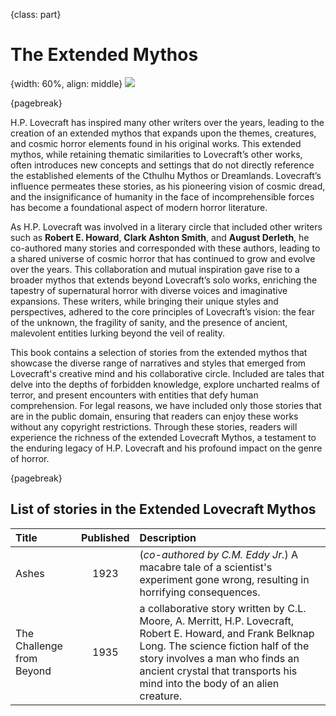 {class: part}

# The Extended Mythos

{width: 60%, align: middle}
![](lovecraft_extended.png)

{pagebreak}

H.P. Lovecraft has inspired many other writers over the years, leading to the creation of an extended mythos that expands upon the themes,
creatures, and cosmic horror elements found in his original works. This extended mythos, while retaining thematic similarities to Lovecraft’s other
works, often introduces new concepts and settings that do not directly reference the established elements of the Cthulhu Mythos or Dreamlands.
Lovecraft’s influence permeates these stories, as his pioneering vision of cosmic dread, and the insignificance of humanity in the face of
incomprehensible forces has become a foundational aspect of modern horror literature.

As H.P. Lovecraft was involved in a literary circle that included other writers such as __Robert E. Howard__, __Clark Ashton Smith__, and __August
Derleth__, he co-authored many stories and corresponded with these authors, leading to a shared universe of cosmic horror that has continued to grow
and evolve over the years. This collaboration and mutual inspiration gave rise to a broader mythos that extends beyond Lovecraft’s solo works,
enriching the tapestry of supernatural horror with diverse voices and imaginative expansions. These writers, while bringing their unique styles
and perspectives, adhered to the core principles of Lovecraft’s vision: the fear of the unknown, the fragility of sanity, and the presence of
ancient, malevolent entities lurking beyond the veil of reality.

This book contains a selection of stories from the extended mythos that showcase the diverse range of narratives and styles that emerged from
Lovecraft's creative mind and his collaborative circle. Included are tales that delve into the depths of forbidden knowledge, explore uncharted
realms of terror, and present encounters with entities that defy human comprehension. For legal reasons, we have included only those stories that
are in the public domain, ensuring that readers can enjoy these works without any copyright restrictions. Through these stories, readers will
experience the richness of the extended Lovecraft Mythos, a testament to the enduring legacy of H.P. Lovecraft and his profound impact on the genre
of horror.

{pagebreak}

## List of stories in the Extended Lovecraft Mythos

| Title                     | Published | Description                                                                                                                                                                                                                                                       |
|:--------------------------|:---------:|:------------------------------------------------------------------------------------------------------------------------------------------------------------------------------------------------------------------------------------------------------------------|
| Ashes                     |   1923    | (_co-authored by C.M. Eddy Jr._) A macabre tale of a scientist's experiment gone wrong, resulting in horrifying consequences.                                                                                                                                     |
| The Challenge from Beyond |   1935    | a collaborative story written by C.L. Moore, A. Merritt, H.P. Lovecraft, Robert E. Howard, and Frank Belknap Long. The science fiction half of the story involves a man who finds an ancient crystal that transports his mind into the body of an alien creature. | 